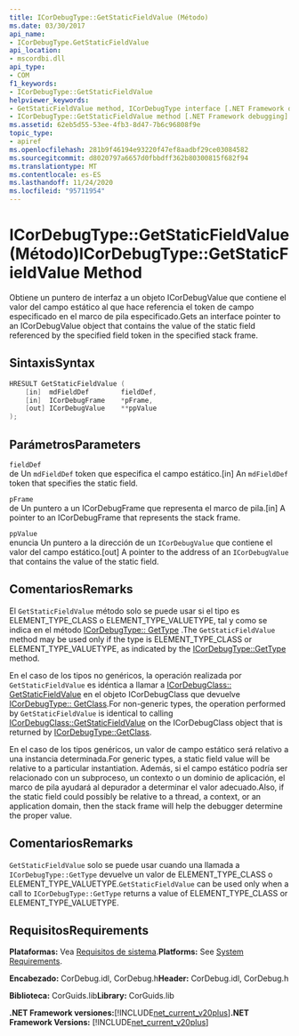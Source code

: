 ```yaml
---
title: ICorDebugType::GetStaticFieldValue (Método)
ms.date: 03/30/2017
api_name:
- ICorDebugType.GetStaticFieldValue
api_location:
- mscordbi.dll
api_type:
- COM
f1_keywords:
- ICorDebugType::GetStaticFieldValue
helpviewer_keywords:
- GetStaticFieldValue method, ICorDebugType interface [.NET Framework debugging]
- ICorDebugType::GetStaticFieldValue method [.NET Framework debugging]
ms.assetid: 62eb5d55-53ee-4fb3-8d47-7b6c96808f9e
topic_type:
- apiref
ms.openlocfilehash: 281b9f46194e93220f47ef8aadbf29ce03084582
ms.sourcegitcommit: d8020797a6657d0fbbdff362b80300815f682f94
ms.translationtype: MT
ms.contentlocale: es-ES
ms.lasthandoff: 11/24/2020
ms.locfileid: "95711954"
---
```

# <a name="icordebugtypegetstaticfieldvalue-method"></a><span data-ttu-id="1ed52-102">ICorDebugType::GetStaticFieldValue (Método)</span><span class="sxs-lookup"><span data-stu-id="1ed52-102">ICorDebugType::GetStaticFieldValue Method</span></span>

<span data-ttu-id="1ed52-103">Obtiene un puntero de interfaz a un objeto ICorDebugValue que contiene el valor del campo estático al que hace referencia el token de campo especificado en el marco de pila especificado.</span><span class="sxs-lookup"><span data-stu-id="1ed52-103">Gets an interface pointer to an ICorDebugValue object that contains the value of the static field referenced by the specified field token in the specified stack frame.</span></span>  
  
## <a name="syntax"></a><span data-ttu-id="1ed52-104">Sintaxis</span><span class="sxs-lookup"><span data-stu-id="1ed52-104">Syntax</span></span>  
  
```cpp  
HRESULT GetStaticFieldValue (  
    [in]  mdFieldDef        fieldDef,  
    [in]  ICorDebugFrame    *pFrame,  
    [out] ICorDebugValue    **ppValue  
);  
```  
  
## <a name="parameters"></a><span data-ttu-id="1ed52-105">Parámetros</span><span class="sxs-lookup"><span data-stu-id="1ed52-105">Parameters</span></span>  

 `fieldDef`  
 <span data-ttu-id="1ed52-106">de Un `mdFieldDef` token que especifica el campo estático.</span><span class="sxs-lookup"><span data-stu-id="1ed52-106">[in] An `mdFieldDef` token that specifies the static field.</span></span>  
  
 `pFrame`  
 <span data-ttu-id="1ed52-107">de Un puntero a un ICorDebugFrame que representa el marco de pila.</span><span class="sxs-lookup"><span data-stu-id="1ed52-107">[in] A pointer to an ICorDebugFrame that represents the stack frame.</span></span>  
  
 `ppValue`  
 <span data-ttu-id="1ed52-108">enuncia Un puntero a la dirección de un `ICorDebugValue` que contiene el valor del campo estático.</span><span class="sxs-lookup"><span data-stu-id="1ed52-108">[out] A pointer to the address of an `ICorDebugValue` that contains the value of the static field.</span></span>  
  
## <a name="remarks"></a><span data-ttu-id="1ed52-109">Comentarios</span><span class="sxs-lookup"><span data-stu-id="1ed52-109">Remarks</span></span>  

 <span data-ttu-id="1ed52-110">El `GetStaticFieldValue` método solo se puede usar si el tipo es ELEMENT_TYPE_CLASS o ELEMENT_TYPE_VALUETYPE, tal y como se indica en el método [ICorDebugType:: GetType](icordebugtype-gettype-method.md) .</span><span class="sxs-lookup"><span data-stu-id="1ed52-110">The `GetStaticFieldValue` method may be used only if the type is ELEMENT_TYPE_CLASS or ELEMENT_TYPE_VALUETYPE, as indicated by the [ICorDebugType::GetType](icordebugtype-gettype-method.md) method.</span></span>  
  
 <span data-ttu-id="1ed52-111">En el caso de los tipos no genéricos, la operación realizada por `GetStaticFieldValue` es idéntica a llamar a [ICorDebugClass:: GetStaticFieldValue](icordebugclass-getstaticfieldvalue-method.md) en el objeto ICorDebugClass que devuelve [ICorDebugType:: GetClass](icordebugtype-getclass-method.md).</span><span class="sxs-lookup"><span data-stu-id="1ed52-111">For non-generic types, the operation performed by `GetStaticFieldValue` is identical to calling [ICorDebugClass::GetStaticFieldValue](icordebugclass-getstaticfieldvalue-method.md) on the ICorDebugClass object that is returned by [ICorDebugType::GetClass](icordebugtype-getclass-method.md).</span></span>  
  
 <span data-ttu-id="1ed52-112">En el caso de los tipos genéricos, un valor de campo estático será relativo a una instancia determinada.</span><span class="sxs-lookup"><span data-stu-id="1ed52-112">For generic types, a static field value will be relative to a particular instantiation.</span></span> <span data-ttu-id="1ed52-113">Además, si el campo estático podría ser relacionado con un subproceso, un contexto o un dominio de aplicación, el marco de pila ayudará al depurador a determinar el valor adecuado.</span><span class="sxs-lookup"><span data-stu-id="1ed52-113">Also, if the static field could possibly be relative to a thread, a context, or an application domain, then the stack frame will help the debugger determine the proper value.</span></span>  
  
## <a name="remarks"></a><span data-ttu-id="1ed52-114">Comentarios</span><span class="sxs-lookup"><span data-stu-id="1ed52-114">Remarks</span></span>  

 <span data-ttu-id="1ed52-115">`GetStaticFieldValue` solo se puede usar cuando una llamada a `ICorDebugType::GetType` devuelve un valor de ELEMENT_TYPE_CLASS o ELEMENT_TYPE_VALUETYPE.</span><span class="sxs-lookup"><span data-stu-id="1ed52-115">`GetStaticFieldValue` can be used only when a call to `ICorDebugType::GetType` returns a value of ELEMENT_TYPE_CLASS or ELEMENT_TYPE_VALUETYPE.</span></span>  
  
## <a name="requirements"></a><span data-ttu-id="1ed52-116">Requisitos</span><span class="sxs-lookup"><span data-stu-id="1ed52-116">Requirements</span></span>  

 <span data-ttu-id="1ed52-117">**Plataformas:** Vea [Requisitos de sistema](../../get-started/system-requirements.md).</span><span class="sxs-lookup"><span data-stu-id="1ed52-117">**Platforms:** See [System Requirements](../../get-started/system-requirements.md).</span></span>  
  
 <span data-ttu-id="1ed52-118">**Encabezado:** CorDebug.idl, CorDebug.h</span><span class="sxs-lookup"><span data-stu-id="1ed52-118">**Header:** CorDebug.idl, CorDebug.h</span></span>  
  
 <span data-ttu-id="1ed52-119">**Biblioteca:** CorGuids.lib</span><span class="sxs-lookup"><span data-stu-id="1ed52-119">**Library:** CorGuids.lib</span></span>  
  
 <span data-ttu-id="1ed52-120">**.NET Framework versiones:**[!INCLUDE[net_current_v20plus](../../../../includes/net-current-v20plus-md.md)]</span><span class="sxs-lookup"><span data-stu-id="1ed52-120">**.NET Framework Versions:** [!INCLUDE[net_current_v20plus](../../../../includes/net-current-v20plus-md.md)]</span></span>
